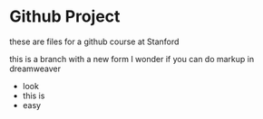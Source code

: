 Github Project
================

these are files for a github course at Stanford

this is a branch with a new form I wonder if you can do markup in dreamweaver
* look
* this is 
* easy




